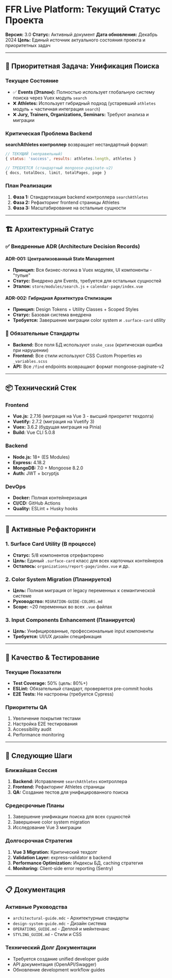 # FFR Live Platform: Текущий Статус Проекта

**Версия:** 3.0
**Статус:** Активный документ
**Дата обновления:** Декабрь 2024
**Цель:** Единый источник актуального состояния проекта и приоритетных задач

---

## 🎯 **Приоритетная Задача: Унификация Поиска**

### **Текущее Состояние**

- ✅ **Events (Эталон):** Полностью использует глобальную систему поиска через Vuex модуль `search`
- ❌ **Athletes:** Использует гибридный подход (устаревший `athletes` модуль + частичная интеграция `search`)
- ❌ **Jury, Trainers, Organizations, Seminars:** Требуют анализа и миграции

### **Критическая Проблема Backend**

**searchAthletes контроллер** возвращает нестандартный формат:

```javascript
// ТЕКУЩИЙ (неправильный)
{ status: 'success', results: athletes.length, athletes }

// ТРЕБУЕТСЯ (стандартный mongoose-paginate-v2)
{ docs, totalDocs, limit, totalPages, page }
```

### **План Реализации**

1. **Фаза 1:** Стандартизация backend контроллера `searchAthletes`
2. **Фаза 2:** Рефакторинг frontend страницы Athletes
3. **Фаза 3:** Масштабирование на остальные сущности

---

## 🏗️ **Архитектурный Статус**

### **✅ Внедренные ADR (Architecture Decision Records)**

#### **ADR-001: Централизованный State Management**

- **Принцип:** Вся бизнес-логика в Vuex модулях, UI компоненты - "тупые"
- **Статус:** Внедрено для Events, требуется для остальных сущностей
- **Эталон:** `store/modules/search.js` + `calendar-page/index.vue`

#### **ADR-002: Гибридная Архитектура Стилизации**

- **Принцип:** Design Tokens + Utility Classes + Scoped Styles
- **Статус:** Базовая система внедрена
- **Требуется:** Завершение миграции color system и `.surface-card` utility

### **🚨 Обязательные Стандарты**

- **Backend:** Все поля БД используют `snake_case` (критическая ошибка при нарушении)
- **Frontend:** Все стили используют CSS Custom Properties из `_variables.scss`
- **API:** Все `/find` endpoints возвращают формат mongoose-paginate-v2

---

## 📦 **Технический Стек**

### **Frontend**

- **Vue.js:** 2.7.16 (миграция на Vue 3 - высший приоритет техдолга)
- **Vuetify:** 2.7.2 (миграция на Vuetify 3)
- **Vuex:** 3.6.2 (будущая миграция на Pinia)
- **Build:** Vue CLI 5.0.8

### **Backend**

- **Node.js:** 18+ (ES Modules)
- **Express:** 4.18.2
- **MongoDB:** 7.0 + Mongoose 8.2.0
- **Auth:** JWT + bcryptjs

### **DevOps**

- **Docker:** Полная контейнеризация
- **CI/CD:** GitHub Actions
- **Quality:** ESLint + Husky hooks

---

## 🔧 **Активные Рефакторинги**

### **1. Surface Card Utility (В процессе)**

- **Статус:** 5/8 компонентов отрефакторено
- **Цель:** Единый `.surface-card` класс для всех карточных контейнеров
- **Осталось:** `organizations/report-page/index.vue` и др.

### **2. Color System Migration (Планируется)**

- **Цель:** Полная миграция от legacy переменных к семантической системе
- **Руководство:** `MIGRATION-GUIDE-COLORS.md`
- **Scope:** ~20 переменных во всех `.vue` файлах

### **3. Input Components Enhancement (Планируется)**

- **Цель:** Унифицированные, профессиональные input компоненты
- **Требуется:** UI/UX дизайн спецификация

---

## 🧪 **Качество & Тестирование**

### **Текущие Показатели**

- **Test Coverage:** 50% (цель: 80%+)
- **ESLint:** Обязательный стандарт, проверяется pre-commit hooks
- **E2E Tests:** Не настроены (требуется Cypress)

### **Приоритеты QA**

1. Увеличение покрытия тестами
2. Настройка E2E тестирования
3. Accessibility audit
4. Performance monitoring

---

## 🚀 **Следующие Шаги**

### **Ближайшая Сессия**

1. **Backend:** Исправление `searchAthletes` контроллера
2. **Frontend:** Рефакторинг Athletes страницы
3. **QA:** Создание тестов для унифицированного поиска

### **Средесрочные Планы**

1. Завершение унификации поиска для всех сущностей
2. Завершение color system migration
3. Исследование Vue 3 миграции

### **Долгосрочная Стратегия**

1. **Vue 3 Migration:** Критический техдолг
2. **Validation Layer:** express-validator в backend
3. **Performance Optimization:** Индексы БД, caching стратегия
4. **Monitoring:** Client-side error reporting (Sentry)

---

## 📋 **Документация**

### **Активные Руководства**

- `architectural-guide.mdc` - Архитектурные стандарты
- `design-system-guide.mdc` - Дизайн система
- `OPERATIONS_GUIDE.md` - Деплой и мейнтенанс
- `STYLING_GUIDE.md` - Стили и CSS

### **Технический Долг Документации**

- Требуется создание unified developer guide
- API документация (OpenAPI/Swagger)
- Обновление development workflow guides
